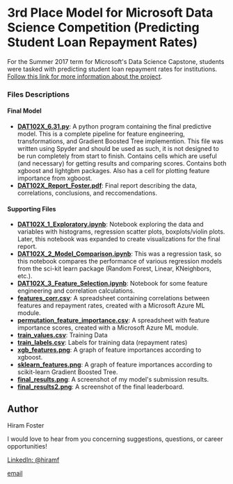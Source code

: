 # 3rd Place Model for Microsoft Data Science Competition (Predicting Student Loan Repayment Rates)
For the Summer 2017 term for Microsoft's Data Science Capstone, students were tasked with predicting student loan repayment rates for institutions. [Follow this link for more information about the project](https://www.datasciencecapstone.org/competitions/1/student-loans/page/1/).

### Files Descriptions

#### Final Model
- **[DAT102X_6.31.py](/DAT102X_6.31.py)**: A python program containing the final predictive model. This is a complete pipeline for feature engineering, transformations, and Gradient Boosted Tree implemention. This file was written using Spyder and should be used as such, it is not designed to be run completely from start to finish. Contains cells which are useful (and necessary) for getting results and comparing scores. Contains both xgboost and lightgbm packages. Also has a cell for plotting feature importance from xgboost.
- **[DAT102X_Report_Foster.pdf](/DAT102X_Report_Foster.pdf)**: Final report describing the data, correlations, conclusions, and reccomendations.

#### Supporting Files
- **[DAT102X_1_Exploratory.ipynb](/DAT102X_1_Exploratory.ipynb)**: Notebook exploring the data and variables with histograms, regression scatter plots, boxplots/violin plots. Later, this notebook was expanded to create visualizations for the final report.
- **[DAT102X_2_Model_Comparison.ipynb](/DAT102X_2_Model_Comparison.ipynb)**: This was a regression task, so this notebook compares the performance of various regression models from the sci-kit learn package (Random Forest, Linear, KNeighbors, etc.).
- **[DAT102X_3_Feature_Selection.ipynb](/DAT102X_3_Feature_Selection.ipynb)**: Notebook for some feature engineering and correlation calculations.
- **[features_corr.csv](/features_corr.csv)**: A spreadsheet containing correlations between features and repayment rates, created with a Microsoft Azure ML module.
- **[permutation_feature_importance.csv](/permutation_feature_importance.csv)**: A spreadsheet with feature importance scores, created with a Microsoft Azure ML module.
- **[train_values.csv](/train_values.csv)**: Training Data
- **[train_labels.csv](/train_labels.csv)**: Labels for training data (repayment rates)
- **[xgb_features.png](/xgb_features.png)**: A graph of feature importances according to xgboost.
- **[sklearn_features.png](/sklearn_features.png)**: A graph of feature importances according to scikit-learn Gradient Boosted Tree.
- **[final_results.png](/final_results.png)**: A screenshot of my model's submission results.
- **[final_results2.png](/final_results2.png)**: A screenshot of the final leaderboard.

## Author
Hiram Foster

I would love to hear from you concerning suggestions, questions, or career opportunities!

[LinkedIn: @hiramf](https://linkedin.com/in/hiramf)

[email](mailto:hiramfoster.co@gmail.com)
